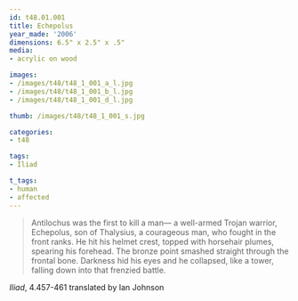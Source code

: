```yaml
---
id: t48.01.001
title: Echepolus
year_made: '2006'
dimensions: 6.5" x 2.5" x .5"
media:
- acrylic on wood

images:
- /images/t48/t48_1_001_a_l.jpg
- /images/t48/t48_1_001_b_l.jpg
- /images/t48/t48_1_001_d_l.jpg

thumb: /images/t48/t48_1_001_s.jpg

categories:
- t48

tags:
- Iliad

t_tags:
- human
- affected
---
```


> Antilochus was the first to kill a man—
a well-armed Trojan warrior, Echepolus,
son of Thalysius, a courageous man,
who fought in the front ranks. He hit his helmet crest,
topped with horsehair plumes, spearing his forehead.
The bronze point smashed straight through the frontal bone.
Darkness hid his eyes and he collapsed, like a tower,
falling down into that frenzied battle.

_Iliad_, 4.457-461 translated by Ian Johnson
